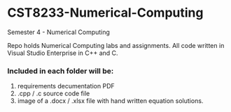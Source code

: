 # CST8233-Numerical-Computing
Semester 4 - Numerical Computing

Repo holds Numerical Computing labs and assignments. All code written in Visual Studio Enterprise in C++ and C.
### Included in each folder will be:
1. requirements decumentation PDF
2. .cpp / .c source code file
3. image of a .docx / .xlsx file with hand written equation solutions.
